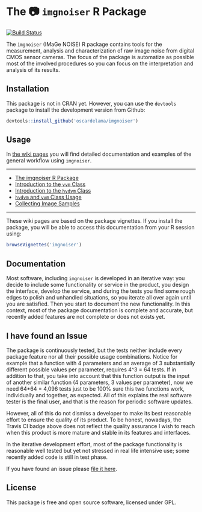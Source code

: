 <!-- README.md is generated from README.Rmd. Please edit that file -->
The :camera: `imgnoiser` R Package
==================================

[![Build Status](https://travis-ci.org/oscardelama/imgnoiser.png?branch=master)](https://travis-ci.org/oscardelama/imgnoiser)

The `imgnoiser` (IMaGe NOISE) R package contains tools for the measurement, analysis and characterization of raw image noise from digital CMOS sensor cameras. The focus of the package is automatize as possible most of the involved procedures so you can focus on the interpretation and analysis of its results.

Installation
------------

This package is not in CRAN yet. However, you can use the `devtools` package to install the development version from Github:

``` r
devtools::install_github('oscardelama/imgnoiser')
```

Usage
-----

In [the wiki pages](https://github.com/oscardelama/imgnoiser/wiki) you will find detailed documentation and examples of the general workflow using `imgnoiser`.

------------------------------------------------------------------------

-   [The imgnoiser R Package](https://github.com/oscardelama/imgnoiser/wiki)
-   [Introduction to the `vvm` Class](https://github.com/oscardelama/imgnoiser/wiki/vvm-Class-Introduction)
-   [Introduction to the `hvdvm` Class](https://github.com/oscardelama/imgnoiser/wiki/hvdvm-Class-Introduction)
-   [`hvdvm` and `vvm` Class Usage](https://github.com/oscardelama/imgnoiser/wiki/hvdvm-and-vvm-Class-Usage)
-   [Collecting Image Samples](https://github.com/oscardelama/imgnoiser/wiki/Collecting-Image-Samples)

------------------------------------------------------------------------

These wiki pages are based on the package vignettes. If you install the package, you will be able to access this documentation from your R session using:

``` r
browseVignettes('imgnoiser')
```

Documentation
-------------

Most software, including `imgnoiser` is developed in an iterative way: you decide to include some functionality or service in the product, you design the interface, develop the service, and during the tests you find some rough edges to polish and unhandled situations, so you iterate all over again until you are satisfied. Then you start to document the new functionality. In this context, most of the package documentation is complete and accurate, but recently added features are not complete or does not exists yet.

I have found an Issue
---------------------

The package is continuously tested, but the tests neither include every package feature nor all their possible usage combinations. Notice for example that a function with 4 parameters and an average of 3 substantially different possible values per parameter, requires 4^3 = 64 tests. If in addition to that, you take into account that this function output is the input of another similar function (4 parameters, 3 values per parameter), now we need 64\*64 = 4,096 tests just to be 100% sure this two functions work, individually and together, as expected. All of this explains the real software tester is the final user, and that is the reason for periodic software updates.

However, all of this do not dismiss a developer to make its best reasonable effort to ensure the quality of its product. To be honest, nowadays, the Travis CI badge above does not reflect the quality assurance I wish to reach when this product is more mature and stable in its features and interfaces.

In the iterative development effort, most of the package functionality is reasonable well tested but yet not stressed in real life intensive use; some recently added code is still in test phase.

If you have found an issue please [file it here](https://github.com/oscardelama/imgnoiser/issues).

License
-------

This package is free and open source software, licensed under GPL.
